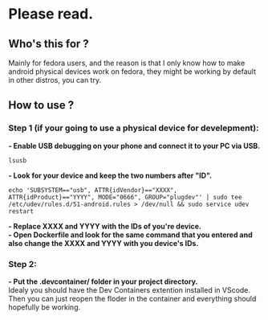 # Please read.

## Who's this for ?
Mainly for fedora users, and the reason is that I only know how to make android physical devices work on fedora, they might be working by default in other distros, you can try.

## How to use ?

### Step 1 (if your going to use a physical device for develepment):
**- Enable USB debugging on your phone and connect it to your PC via USB.**
```
lsusb
```
**- Look for your device and keep the two numbers after "ID".**
```
echo 'SUBSYSTEM=="usb", ATTR{idVendor}=="XXXX", ATTR{idProduct}=="YYYY", MODE="0666", GROUP="plugdev"' | sudo tee /etc/udev/rules.d/51-android.rules > /dev/null && sudo service udev restart
```
**- Replace XXXX and YYYY with the IDs of you're device.**\
**- Open Dockerfile and look for the same command that you entered and also change the XXXX and YYYY with you device's IDs.**

### Step 2:
**- Put the .devcontainer/ folder in your project directory.**\
Idealy you should have the Dev Containers extention installed in VScode. Then you can just reopen the floder in the container and everything should hopefully be working.